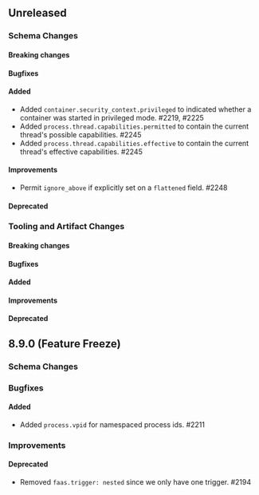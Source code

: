 <!-- When adding an entry to the Changelog:

- Please follow the Keep a Changelog: http://keepachangelog.com/ guidelines.
- Please insert your changelog line ordered by PR ID.
- Make sure you add your entry to the correct section (schema or tooling).

Thanks, you're awesome :-) -->

## Unreleased

### Schema Changes

#### Breaking changes

#### Bugfixes

#### Added
* Added `container.security_context.privileged` to indicated whether a container was started in privileged mode. #2219, #2225
* Added `process.thread.capabilities.permitted` to contain the current thread's possible capabilities. #2245
* Added `process.thread.capabilities.effective` to contain the current thread's effective capabilities. #2245

#### Improvements
* Permit `ignore_above` if explicitly set on a `flattened` field. #2248

#### Deprecated

### Tooling and Artifact Changes

#### Breaking changes

#### Bugfixes

#### Added

#### Improvements

#### Deprecated

## 8.9.0 (Feature Freeze)

### Schema Changes

### Bugfixes

#### Added
* Added `process.vpid` for namespaced process ids. #2211

### Improvements

#### Deprecated
* Removed `faas.trigger: nested` since we only have one trigger. #2194

<!-- All empty sections:

## Unreleased

### Schema Changes

#### Breaking changes

#### Bugfixes

#### Added

#### Improvements

#### Deprecated

### Tooling and Artifact Changes

#### Breaking changes

#### Bugfixes

#### Added

#### Improvements

#### Deprecated

-->
